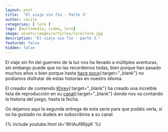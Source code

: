 ```yaml
---
layout: post
title:  "El viaje sin fin - Parte 3"
author: cecile
categories: [ lore ]
tags: [multimedia, video, lore]
image: assets/images/articles/lore/lore.jpg
description: "El viaje sin fin - parte 3."
featured: false
hidden: false
---
```

El viaje sin fin del guerrero de la luz nos ha llevado a múltiples aventuras, sin embargo puede que no las recordemos todas, bien porque han pasado muchos años o bien porque hasta [hace poco](/traducir){:target="_blank"} no podíamos disfrutar de estas historias en nuestro idioma.

El creador de contenido [Khrey](https://www.youtube.com/c/Khrey_Oficial){:target="_blank"} ha creado una increíble lista de reproducción en su [canal](https://www.youtube.com/c/Khrey_Oficial){:target="_blank"} donde nos va contando la historia del juego, hasta la fecha.

Os dejamos aquí la segunda entrega de esta serie para que podáis verla, si os ha gustado no dudeis en subscribiros a su canal.

{% include youtube.html id='WrIAuf86jqA' %}
